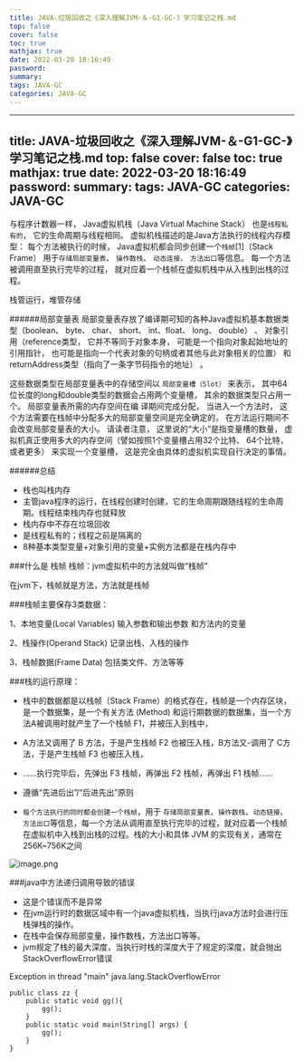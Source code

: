```yaml
---
title: JAVA-垃圾回收之《深入理解JVM-＆-G1-GC-》学习笔记之栈.md
top: false
cover: false
toc: true
mathjax: true
date: 2022-03-20 18:16:49
password:
summary:
tags: JAVA-GC
categories: JAVA-GC
---
```

---
title: JAVA-垃圾回收之《深入理解JVM-＆-G1-GC-》学习笔记之栈.md
top: false
cover: false
toc: true
mathjax: true
date: 2022-03-20 18:16:49
password:
summary:
tags: JAVA-GC
categories: JAVA-GC
---
与程序计数器一样， Java虚拟机栈（Java Virtual Machine Stack） 也是`线程私有的`， 它的生命周期与线程相同。 虚拟机栈描述的是Java方法执行的线程内存模型： 每个方法被执行的时候， Java虚拟机都会同步创建一个`栈帧`[1]（Stack Frame） 用于`存储局部变量表`、 `操作数栈`、 `动态连接`、 `方法出口`等信息。 每一个方法被调用直至执行完毕的过程， 就对应着一个栈帧在虚拟机栈中从入栈到出栈的过程。

栈管运行，堆管存储

######局部变量表
局部变量表存放了编译期可知的各种Java虚拟机基本数据类型（boolean、 byte、 char、 short、 int、float、 long、 double） 、 对象引用（reference类型， 它并不等同于对象本身， 可能是一个指向对象起始地址的引用指针， 也可能是指向一个代表对象的句柄或者其他与此对象相关的位置） 和returnAddress类型（指向了一条字节码指令的地址） 。

这些数据类型在局部变量表中的存储空间以 `局部变量槽（Slot）` 来表示， 其中64位长度的long和double类型的数据会占用两个变量槽， 其余的数据类型只占用一个。 局部变量表所需的内存空间在编
译期间完成分配， 当进入一个方法时， 这个方法需要在栈帧中分配多大的局部变量空间是完全确定的， 在方法运行期间不会改变局部变量表的大小。 请读者注意， 这里说的“大小”是指变量槽的数量，
虚拟机真正使用多大的内存空间（譬如按照1个变量槽占用32个比特、 64个比特， 或者更多） 来实现一个变量槽， 这是完全由具体的虚拟机实现自行决定的事情。


######总结
- 栈也叫栈内存
- 主管java程序的运行，在线程创建时创建，它的生命周期跟随线程的生命周期。线程结束栈内存也就释放
- 栈内存中不存在垃圾回收
- 是线程私有的；线程之前是隔离的
- 8种基本类型变量+对象引用的变量+实例方法都是在栈内存中

###什么是 栈帧
栈帧：jvm虚拟机中的方法就叫做“栈帧”

在jvm下，栈帧就是方法，方法就是栈帧


###栈帧主要保存3类数据：

1、本地变量(Local Variables)
    输入参数和输出参数 和方法内的变量

2、栈操作(Operand Stack)
  记录出栈、入栈的操作

3、栈帧数据(Frame Data)
  包括类文件、方法等等

###栈的运行原理：
- 栈中的数据都是以栈帧（Stack Frame）的格式存在，栈帧是一个内存区块，是一个数据集，是一个有关方法 (Method) 和运行期数据的数据集，当一个方法A被调用时就产生了一个栈帧 F1，并被压入到栈中，

- A方法又调用了 B 方法，于是产生栈帧 F2 也被压入栈，B方法又-调用了 C方法，于是产生栈帧 F3 也被压入栈，

- ……执行完毕后，先弹出 F3 栈帧，再弹出 F2 栈帧，再弹出 F1 栈帧……

- 遵循“先进后出”/“后进先出”原则

- `每个方法执行的同时都会创建一个栈帧`，用于 `存储局部变量表`、`操作数栈`、`动态链接`、`方法出口`等信息，每一个方法从调用直至执行完毕的过程，就对应着一个栈帧在虚拟机中入栈到出栈的过程。栈的大小和具体 JVM 的实现有关，通常在256K~756K之间


![image.png](https://upload-images.jianshu.io/upload_images/13965490-f52cceb74543f716.png?imageMogr2/auto-orient/strip%7CimageView2/2/w/1240)

###java中方法递归调用导致的错误
- 这是个错误而不是异常
- 在jvm运行时的数据区域中有一个java虚拟机栈，当执行java方法时会进行压栈弹栈的操作。
- 在栈中会保存局部变量，操作数栈，方法出口等等。
- jvm规定了栈的最大深度，当执行时栈的深度大于了规定的深度，就会抛出StackOverflowError错误


Exception in thread "main" java.lang.StackOverflowError
~~~
public class zz {
    public static void gg(){
        gg();
    }
    public static void main(String[] args) {
        gg();
    }
}
~~~
